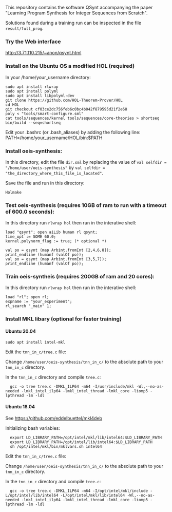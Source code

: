 This repository contains the software QSynt accompanying the paper 
"Learning Program Synthesis for Integer Sequences from Scratch". 


Solutions found during a training run can be inspected in the file
`result/full_prog`.

### Try the Web interface
http://3.71.110.215/~anon/qsynt.html

### Install on the Ubuntu OS a modified HOL (required)
In your /home/your_username directory:

```
sudo apt install rlwrap
sudo apt install polyml
sudo apt install libpolyml-dev
git clone https://github.com/HOL-Theorem-Prover/HOL
cd HOL
git checkout cf03ce2dc756feb6c0bc4b042f879595d21f2e68
poly < "tools/smart-configure.sml"
cat tools/sequences/kernel tools/sequences/core-theories > shortseq
bin/build --seq=shortseq
```

Edit your .bashrc (or .bash_aliases) by adding the following line:
PATH=/home/your_username/HOL/bin:$PATH

### Install oeis-synthesis:
In this directory, edit the file `dir.sml` by replacing the value of
`val selfdir = "/home/user/oeis-synthesis"` by 
`val selfdir = "the_directory_where_this_file_is_located"`.

Save the file and run in this directory:
```
Holmake
```

### Test oeis-synthesis (requires 10GB of ram to run with a timeout of 600.0 seconds):
In this directory run `rlwrap hol` then run in the interative shell:

```
load "qsynt"; open aiLib human rl qsynt;
time_opt := SOME 60.0;
kernel.polynorm_flag := true; (* optional *)

val po = qsynt (map Arbint.fromInt [2,4,6,8]);
print_endline (humanf (valOf po));
val po = qsynt (map Arbint.fromInt [3,5,7]);
print_endline (humanf (valOf po));
```

### Train oeis-syntheis (requires 200GB of ram and 20 cores):
In this directory run `rlwrap hol` then run in the interative shell:
```
load "rl"; open rl;
expname := "your_experiment";
rl_search "_main" 1;
```

### Install MKL libary (optional for faster training)
#### Ubuntu 20.04
```
sudo apt install intel-mkl
```

Edit the `tnn_in_c/tree.c` file: 

Change `/home/user/oeis-synthesis/tnn_in_c/`
to the absolute path to your  `tnn_in_c` directory.

In the `tnn_in_c` directory and compile `tree.c`: 
```
  gcc -o tree tree.c -DMKL_ILP64 -m64 -I/usr/include/mkl -Wl,--no-as-needed -lmkl_intel_ilp64 -lmkl_intel_thread -lmkl_core -liomp5 -lpthread -lm -ldl
```

#### Ubuntu 18.04

See https://github.com/eddelbuettel/mkl4deb 

Initializing bash variables:
```
  export LD_LIBRARY_PATH=/opt/intel/mkl/lib/intel64:$LD_LIBRARY_PATH
  export LD_LIBRARY_PATH=/opt/intel/lib/intel64:$LD_LIBRARY_PATH
  sh /opt/intel/mkl/bin/mklvars.sh intel64
```

Edit the `tnn_in_c/tree.c` file: 

Change `/home/user/oeis-synthesis/tnn_in_c/`
to the absolute path to your  `tnn_in_c` directory.


In the `tnn_in_c` directory and compile `tree.c`: 
```
  gcc -o tree tree.c -DMKL_ILP64 -m64 -I/opt/intel/mkl/include -L/opt/intel/lib/intel64 -L/opt/intel/mkl/lib/intel64 -Wl,--no-as-needed -lmkl_intel_ilp64 -lmkl_intel_thread -lmkl_core -liomp5 -lpthread -lm -ldl
```
